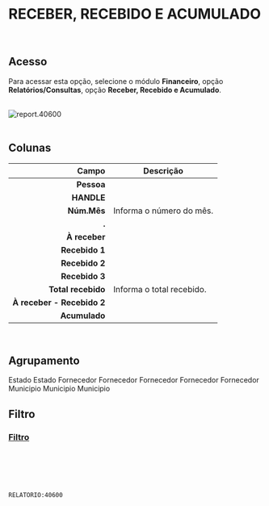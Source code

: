 # RECEBER, RECEBIDO  E ACUMULADO
<br>

## Acesso
Para acessar esta opção, selecione o módulo **Financeiro**, opção **Relatórios/Consultas**, opção **Receber, Recebido  e Acumulado**.
<br>
<br>

![report.40600](https://raw.githubusercontent.com/netforcews/docs-siscom/master/relatorios/imagens/report.40600.png)
<br>
<br>

## Colunas
Campo | Descrição
--:|---
**Pessoa** | 
**HANDLE** | 
**Núm.Mês** | Informa o número do mês.
**.** | 
**À receber** | 
**Recebido 1** | 
**Recebido 2** | 
**Recebido 3** | 
**Total recebido** | Informa o total recebido.
**À receber - Recebido 2** | 
**Acumulado** | 
<br>

## Agrupamento
Estado
Estado
Fornecedor
Fornecedor
Fornecedor
Fornecedor
Fornecedor
Municipio
Municipio
Municipio
<br>

## Filtro
### [Filtro](/geral/filtro-40600.md)
<br>
<br>
<br>
<br>

```RELATORIO:40600```
